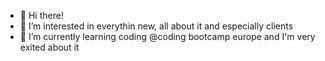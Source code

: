 - 👋 Hi there!
- 👀 I’m interested in everythin new, all about it and especially clients
- 🌱 I’m currently learning coding @coding bootcamp europe and I'm very exited about it

<!---
fabseklick/fabseklick is a ✨ special ✨ repository because its `README.md` (this file) appears on your GitHub profile.
You can click the Preview link to take a look at your changes.
--->
